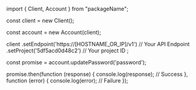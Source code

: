 import { Client, Account } from "packageName";

const client = new Client();

const account = new Account(client);

client
    .setEndpoint('https://[HOSTNAME_OR_IP]/v1') // Your API Endpoint
    .setProject('5df5acd0d48c2') // Your project ID
;

const promise = account.updatePassword('password');

promise.then(function (response) {
    console.log(response); // Success
}, function (error) {
    console.log(error); // Failure
});